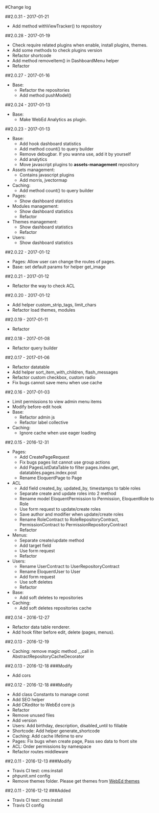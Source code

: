 #Change log

##2.0.31 - 2017-01-21
- Add method withViewTracker() to repository

##2.0.28 - 2017-01-19
- Check require related plugins when enable, install plugins, themes.
- Add some methods to check plugins version
- Refactor shortcode
- Add method removeItem() in DashboardMenu helper
- Refactor

##2.0.27 - 2017-01-16
- Base: 
    + Refactor the repositories
    + Add method pushModel()

##2.0.24 - 2017-01-13
- Base: 
    + Make WebEd Analytics as plugin.

##2.0.23 - 2017-01-13
- Base:
    + Add hook dashboard statistics
    + Add method count() to query builder
    + Remove debugbar. If you wanna use, add it by yourself
    + Add analytics
    + Move javascript plugins to **assets-management** repository
- Assets management:
    + Contains javascript plugins
    + Add morris, jvectormap
- Caching:
    + Add method count() to query builder
- Pages: 
    + Show dashboard statistics
- Modules management: 
    + Show dashboard statistics
    + Refactor
- Themes management: 
    + Show dashboard statistics
    + Refactor
- Users: 
    + Show dashboard statistics

##2.0.22 - 2017-01-12
- Pages: Allow user can change the routes of pages.
- Base: set default params for helper get_image

##2.0.21 - 2017-01-12
- Refactor the way to check ACL

##2.0.20 - 2017-01-12
- Add helper custom_strip_tags, limit_chars
- Refactor load themes, modules

##2.0.19 - 2017-01-11
- Refactor

##2.0.18 - 2017-01-08
- Refactor query builder

##2.0.17 - 2017-01-06
- Refactor datatable
- Add helper sort_item_with_children, flash_messages
- Refactor custom checkbox, custom radio
- Fix bugs cannot save menu when use cache

##2.0.16 - 2017-01-03
- Limit permissions to view admin menu items
- Modify before-edit hook
- Base:
    + Refactor admin js
    + Refactor label collective
- Caching:
    + Ignore cache when use eager loading

##2.0.15 - 2016-12-31
- Pages: 
    + Add CreatePageRequest
    + Fix bugs pages list cannot use group actions
    + Add PagesListDataTable to filter pages.index.get, datatables.pages.index.post
    + Rename EloquentPage to Page
- ACL
    + Add field created_by, updated_by, timestamps to table roles
    + Separate create and update roles into 2 method
    + Rename model EloquentPermission to Permission, EloquentRole to Role
    + Use form request to update/create roles
    + Save author and modifier when update/create roles
    + Rename RoleContract to RoleRepositoryContract, PermissionContract to PermissionRepositoryContract
    + Refactor
- Menus:
    + Separate create/update method      
    + Add target field
    + Use form request
    + Refactor
- Users:
    + Rename UserContract to UserRepositoryContract
    + Rename EloquentUser to User
    + Add form request
    + Use soft deletes
    + Refactor
- Base:
    + Add soft deletes to repositories
- Caching:
    + Add soft deletes repositories cache

##2.0.14 - 2016-12-27
- Refactor data table renderer.
- Add hook filter before edit, delete (pages, menus).

##2.0.13 - 2016-12-19
- Caching: remove magic method __call in AbstractRepositoryCacheDecorator

##2.0.13 - 2016-12-18
###Modify
- Add cors

##2.0.12 - 2016-12-18
###Modify
- Add class Constants to manage const
- Add SEO helper
- Add CKeditor to WebEd core js
- Refactor
- Remove unused files
- Add version
- Users: Add birthday, description, disabled_until to fillable
- Shortcode: Add helper generate_shortcode
- Caching: Add cache lifetime to env
- Pages: Fix bugs when create page, Pass seo data to front site
- ACL: Order permissions by namespace
- Refactor routes middleware


##2.0.11 - 2016-12-13
###Modify
- Travis CI test: cms:install
- phpunit.xml config
- Remove themes folder. Please get themes from [WebEd themes](https://github.com/webed-themes/readme)

##2.0.11 - 2016-12-12
###Added
- Travis CI test: cms:install
- Travis CI config
